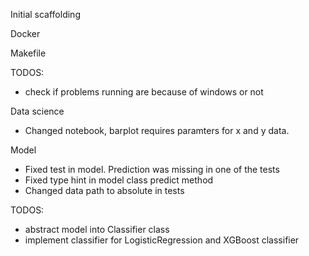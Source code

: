 
Initial scaffolding


Docker

Makefile

TODOS:
- check if problems running are because of windows or not


Data science

- Changed notebook, barplot requires paramters for x and y data.


Model

- Fixed test in model. Prediction was missing in one of the tests
- Fixed type hint in model class predict method
- Changed data path to absolute in tests

TODOS:
- abstract model into Classifier class
- implement classifier for LogisticRegression and XGBoost classifier




